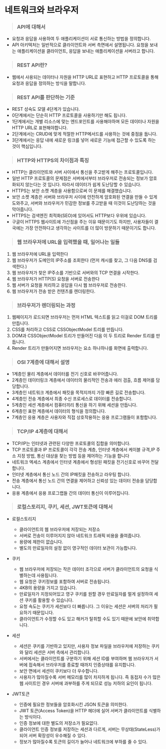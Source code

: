 # 네트워크와 브라우저

> ### API에 대해서

- 요청과 응답을 사용하여 두 애플리케이션이 서로 통신하는 방법을 정의합니다.
- API 아키텍처는 일반적으로 클라이언트와 서버 측면에서 설명됩니다. 요청을 보내는 애플리케이션을 클라이언트, 응답을 보내는 애플리케이션을 서버라고 합니다.

> ### REST API란?

- 웹에서 사용되는 데이터나 자원을 HTTP URL로 표현하고 HTTP 프로토콜을 통해 요청과 응답을 정의하는 방식을 말합니다.

> ### REST API를 판단하는 기준

- REST 성숙도 모델 4단계가 있습니다.
- 0단계에서는 단순히 HTTP 프로토콜을 사용하기만 해도 됩니다.
- 1단계에서는 개별 리소스에 맞는 엔드포인트를 사용해야하며 모든 데이터나 자원을 HTTP URL로 표현해야합니다.
- 2단계에서는 CRUD에 맞게 적절한 HTTP메서드를 사용하는 것에 중점을 둡니다.
- 3단계에서는 응답 내에 새로운 링크를 넣어 새로운 기능에 접근할 수 있도록 하는 것이 핵심입니다.

> ### HTTP와 HTTPS의 차이점과 특징

- HTTP는 클라이언트와 서버 사이에서 통신을 주고받게 해주는 프로토콜입니다.
- 일반 HTTP 프로토콜의 문제점은 서버에서부터 브라우저로 전송되는 정보가 암호화되지 않는다는 것 입니다. 따라서 데이터가 쉽게 도난당할 수 있습니다.
- HTTPS는 보안 소켓 계층을 사용함으로써 이 문제를 해결했습니다.
- 보안 소켓 계층은 서버와 브라우저 사이에 안전하게 암호화된 연결을 만들 수 있게 도와주고, 서버와 브라우저가 민감한 정보를 주고받을 때 이것이 도난당하는 것을 막아줍니다.
- HTTPS는 검색엔진 최적화(SEO)에 있어서도 HTTP보다 우위에 있습니다.
- 구글이 HTTPS 웹사이트에 가산점을 주는 이유 때문이기도 하지만, 사용자들이 결국에는 가장 안전하다고 생각하는 사이트를 더 많이 방문하기 때문이기도 합니다.

> ### 웹 브라우저에 URL을 입력했을 때, 일어나는 일들

1. 웹 브라우저에 URL을 입력한다
2. 웹 브라우저가 도메인의 IP주소를 조회한다 (먼저 캐시를 찾고, 그 다음 DNS를 검색한다.)
3. 웹 브라우저가 찾은 IP주소를 기반으로 서버와의 TCP 연결을 시작한다.
4. 웹 브라우저가 HTTP(S) 요청을 서버로 전송한다
5. 웹 서버가 요청을 처리하고 응답을 다시 웹 브라우저로 전송한다.
6. 웹 브라우저가 전송 받은 컨텐츠를 렌더링한다.

> ### 브라우저가 렌더링되는 과정

1. 웹페이지가 로드되면 브라우저는 먼저 HTML 텍스트를 읽고 이걸로 DOM 트리를 만듭니다.
2. CSS를 처리하고 CSS로 CSSObjectModel 트리를 만듭니다.
3. DOM과 CSSObjectModel 트리가 만들어진 다음 이 두 트리로 Render 트리를 만듭니다.
4. Render 트리가 만들어지면 브라우저는 요소 하나하나를 화면에 출력합니다.

> ### OSI 7계층에 대해서 설명

- 1계층인 물리 계층에서 데이터를 전기 신호로 바꾸어줍니다.
- 2계층인 데이터링크 계층에서 데이터의 물리적인 전송과 에러 검출, 흐름 제어를 담당합니다.
- 3계층인 네트워크 계층에서 패킷을 목적지까지 가장 빠른 길로 전송합니다.
- 4계층인 전송 계층에서 최종 수신 프로세스로 데이터를 전송합니다.
- 5계층인 세션 계층에서 컴퓨터끼리 통신을 하기 위해 세션을 만듭니다.
- 6계층인 표현 계층에서 데이터의 형식을 정의합니다.
- 7계층인 응용 계층은 사용자와 직접 상호작용하는 응용 프로그램들이 포함합니다.

> ### TCP/IP 4계층에 대해서

- TCP/IP는 인터넷과 관련된 다양한 프로토콜의 집합을 의미합니다.
- TCP 프로토콜과 IP 프로토콜이 각각 전송 계층, 인터넷 계층에서 케이블 규격,IP 주소 지정 방법, 통신 대상을 찾는 방법 등을 제어하는 기능을 합니다
- 네트워크 엑세스 계층에서 인터넷 계층에서 형성된 패킷을 전기신호로 바꾸어 전달합니다.
- 인터넷 계층에서 통신 노드 간의 IP패킷을 전송하고 라우팅 합니다.
- 전송 계층에서 통신 노드 간의 연결을 제어하고 신뢰성 있는 데이터 전송을 담당합니다.
- 응용 계층에서 응용 프로그랩들 간의 데이터 통신이 이루어집니다.

> ### 로컬스토리지, 쿠키, 세션, JWT토큰에 대해서

- 로컬스토리지

  - 클라이언트의 웹 브라우저에 저장되는 저장소
  - 서버로 전송이 이루어지지 않아 네트워크 트래픽 비용을 줄여줍니다.
  - 용량에 제한이 없습니다.
  - 별도의 만료일자의 설정 없이 영구적인 데이터 보관이 가능합니다.

- 쿠키

  - 웹 브라우저에 저장되는 작은 데이터 조각으로 서버가 클라이언트의 요청을 식별하는데 사용됩니다.
  - 웹 요청은 쿠키정보를 포함하여 서버로 전송됩니다.
  - 4KB의 용량을 가지고 있습니다.
  - 만료일자가 지정되어있고 영구 쿠키를 원할 경우 만료일자를 멀게 설정하여 세션 쿠키를 활용할 수 있습니다.
  - 요청 속도는 쿠키가 세션보다 더 빠릅니다. 그 이유는 세션은 서버의 처리가 필요하기 때문입니다.
  - 클라이언트가 수정할 수도 있고 해커가 탈취할 수도 있기 때문에 보안에 취약합니다.

- 세션

  - 세션은 쿠키를 기반하고 있지만, 사용자 정보 파일을 브라우저에 저장하는 쿠키와 달리 세션은 서버 측에서 관리합니다.
  - 서버에서는 클라이언트를 구분하기 위해 세션 ID를 부여하며 웹 브라우저가 서버에 접속해서 브라우저를 종료할 때까지 인증상태를 유지합니다.
  - 보안 면에서 세션이 쿠키보다 더 우수합니다.
  - 사용자가 많아질수록 서버 메모리를 많이 차지하게 됩니다. 즉 동접자 수가 많은 웹 사이트인 경우 서버에 과부하를 주게 되므로 성능 저하의 요인이 됩니다.

- JWT토큰

  - 인증에 필요한 정보들을 암호화시킨 JSON 토큰을 의미한다.
  - JWT 토큰(Access Token)을 HTTP 헤더에 실어 서버가 클라이언트를 식별하는 방식이다.
  - 인증 정보에 대한 별도의 저장소가 필요없다.
  - 클라이언트 인증 정보를 저장하는 세션과 다르게, 서버는 무상태(StateLess)가 되어 서버 확장성이 우수해질 수 있다.
  - 정보가 많아질수록 토큰의 길이가 늘어나 네트워크에 부하를 줄 수 있다.
